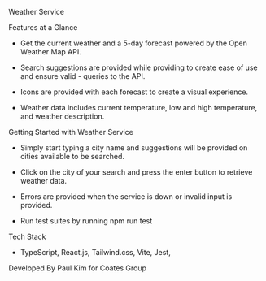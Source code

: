 Weather Service

Features at a Glance
- Get the current weather and a 5-day forecast powered by the Open Weather Map API.

- Search suggestions are provided while providing to create ease of use and ensure valid - queries to the API.

- Icons are provided with each forecast to create a visual experience.

- Weather data includes current temperature, low and high temperature, and weather description.


Getting Started with Weather Service
- Simply start typing a city name and suggestions will be provided on cities available to be searched.
- Click on the city of your search and press the enter button to retrieve weather data.
- Errors are provided when the service is down or invalid input is provided.

- Run test suites by running npm run test

Tech Stack
- TypeScript, React.js, Tailwind.css, Vite, Jest, 

Developed By Paul Kim for Coates Group
